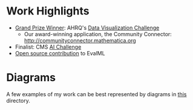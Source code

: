 # Work Highlights

* [Grand Prize Winner](https://www.linkedin.com/feed/update/urn:li:activity:6633396830107422720/): AHRQ's [Data Visualization Challenge](https://www.ahrq.gov/challenges/past/sdoh/index.html)
    * Our award-winning application, the Community Connector: http://communityconnector.mathematica.org
* Finalist: CMS [AI Challenge](https://www.cms.gov/priorities/innovation/innovation-models/artificial-intelligence-health-outcomes-challenge)
* [Open source contribution](https://github.com/alteryx/evalml/pull/2001) to EvalML

# Diagrams

A few examples of my work can be best represented by diagrams in [this](diagrams/README.md) directory.